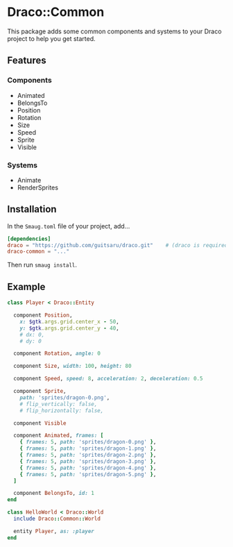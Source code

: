 # Draco::Common

This package adds some common components and systems to your Draco project to help you get started.

## Features

### Components

* Animated
* BelongsTo
* Position
* Rotation
* Size
* Speed
* Sprite
* Visible

### Systems

* Animate
* RenderSprites

## Installation

In the `Smaug.toml` file of your project, add...

```toml
[dependencies]
draco = "https://github.com/guitsaru/draco.git"    # (draco is required)
draco-common = "..."
```

Then run `smaug install`.


## Example

```ruby
class Player < Draco::Entity

  component Position,
    x: $gtk.args.grid.center_x - 50,
    y: $gtk.args.grid.center_y - 40,
    # dx: 0,
    # dy: 0

  component Rotation, angle: 0

  component Size, width: 100, height: 80

  component Speed, speed: 8, acceleration: 2, deceleration: 0.5

  component Sprite,
    path: 'sprites/dragon-0.png',
    # flip_vertically: false,
    # flip_horizontally: false,

  component Visible

  component Animated, frames: [
    { frames: 5, path: 'sprites/dragon-0.png' },
    { frames: 5, path: 'sprites/dragon-1.png' },
    { frames: 5, path: 'sprites/dragon-2.png' },
    { frames: 5, path: 'sprites/dragon-3.png' },
    { frames: 5, path: 'sprites/dragon-4.png' },
    { frames: 5, path: 'sprites/dragon-5.png' },
  ]

  component BelongsTo, id: 1
end

class HelloWorld < Draco::World
  include Draco::Common::World

  entity Player, as: :player
end
```
